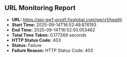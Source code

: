 ## URL Monitoring Report

- **URL:** https://api-gw1-prod1.fisglobal.com/gw/v1/health
- **Start Time:** 2025-09-14T16:52:49.876193
- **End Time:** 2025-09-14T16:52:50.053462
- **Total Time Taken:** 0.177269 seconds
- **HTTP Status Code:** 403
- **Status:** Failure
- **Failure Reason:** HTTP Status Code: 403
